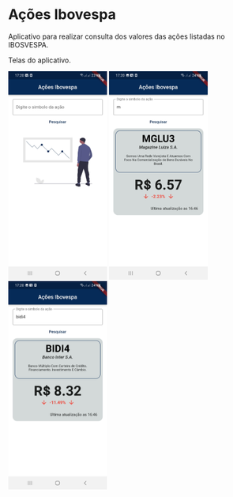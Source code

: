 # Ações Ibovespa

Aplicativo para realizar consulta dos valores das ações listadas no IBOSVESPA.

Telas do aplicativo.

<img src="screenshots/firstScreen.jpg" alt="Imagem da tela inicial" width="200"> 
<img src="screenshots/stock2Information.jpg" alt="Imagem mostrando a pesquisa do simbolo MGLU3, retornando informações sobre a ação da Magazine Luiza" width="200"> 
<img src="screenshots/stockInformation.jpg" alt="Imagem mostrando a pesquisa do simbolo BIDI4, retornando informações sobre a ação do Banco Inter" width="200">